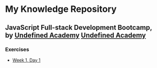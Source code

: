 # My Knowledge Repository

## JavaScript Full-stack Development Bootcamp, by [Undefined Academy](https://undefined.academy/) <a href="[http://example.com](https://undefined.academy/)" target="_blank">Undefined Academy</a>
### Exercises

* [Week 1, Day 1](https://github.com/aitorias/undefinedshell-bootcamp/blob/main/week-1/week-1-day-1-exercise.md)
